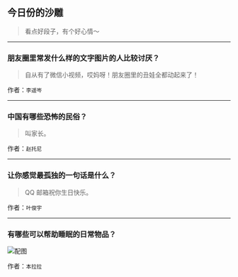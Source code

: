 ## 今日份的沙雕

> 看点好段子，有个好心情～


 
---

### 朋友圈里常发什么样的文字图片的人比较讨厌？

> 自从有了微信小视频，哎妈呀！朋友圈里的丑娃全都动起来了！


作者：`李遥岑`

---

### 中国有哪些恐怖的民俗？

> 叫家长。


作者：`赵托尼`

---

### 让你感觉最孤独的一句话是什么？

> QQ 邮箱祝你生日快乐。


作者：`叶俊宇`

---

### 有哪些可以帮助睡眠的日常物品？

> 



![配图](http://pic2.zhimg.com/70/6c213f82b041a41fd31ea634b31d95a9_b.jpg)


作者：`本拉拉`